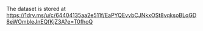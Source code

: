 The dataset is stored at https://1drv.ms/u/c/64404135aa2e511f/EaPYQEvvbCJNkxOSt8vqksoBLqGD8eWOmbleJnEQfKjZ3A?e=T0fhoQ
